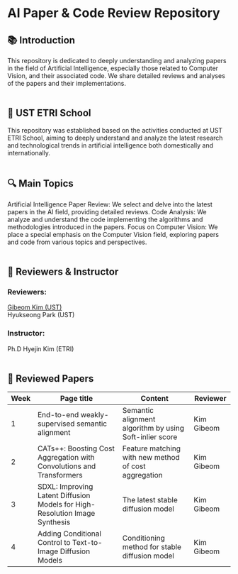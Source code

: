# AI Paper & Code Review Repository  

## 📚 Introduction  

This repository is dedicated to deeply understanding and analyzing papers in the field of Artificial Intelligence, especially those related to Computer Vision, and their associated code. We share detailed reviews and analyses of the papers and their implementations.
<br/><br/>

## 🏫 UST ETRI School

This repository was established based on the activities conducted at UST ETRI School, aiming to deeply understand and analyze the latest research and technological trends in artificial intelligence both domestically and internationally.
<br/><br/>

## 🔍 Main Topics

Artificial Intelligence Paper Review: We select and delve into the latest papers in the AI field, providing detailed reviews.
Code Analysis: We analyze and understand the code implementing the algorithms and methodologies introduced in the papers.
Focus on Computer Vision: We place a special emphasis on the Computer Vision field, exploring papers and code from various topics and perspectives.
<br/><br/>

## 📌 Reviewers & Instructor

### Reviewers: 
[Gibeom Kim (UST)](https://github.com/chroion)
<br/>
Hyukseong Park (UST) 
<br/>

### Instructor: 
Ph.D Hyejin Kim (ETRI) 
<br/><br/>

## 📖 Reviewed Papers
|Week|Page title|Content|Reviewer|
|---|---|---|---|
|1|End-to-end weakly-supervised semantic alignment|Semantic alignment algorithm by using Soft-inlier score|Kim Gibeom|
|2|CATs++: Boosting Cost Aggregation with Convolutions and Transformers|Feature matching with new method of cost aggregation|Kim Gibeom|
|3|SDXL: Improving Latent Diffusion Models for High-Resolution Image Synthesis|The latest stable diffusion model|Kim Gibeom|
|4|Adding Conditional Control to Text-to-Image Diffusion Models|Conditioning method for stable diffusion model|Kim Gibeom|
